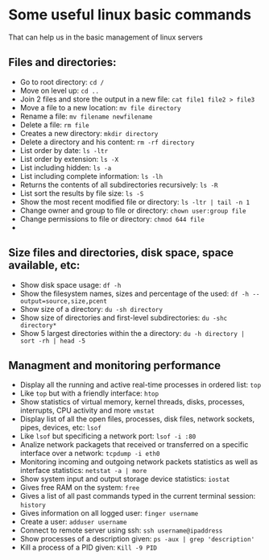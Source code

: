 # Some useful linux basic commands
That can help us in the basic management of linux servers

## Files and directories:
- Go to root directory: `cd /`
- Move on level up: `cd ..`
- Join 2 files and store the output in a new file: `cat file1 file2 > file3`
- Move a file to a new location: `mv file directory`
- Rename a file: `mv filename newfilename`
- Delete a file: `rm file`
- Creates a new directory: `mkdir directory`
- Delete a directory and his content: `rm -rf directory`
- List order by date: `ls -ltr`
- List order by extension: `ls -X`
- List including hidden: `ls -a`
- List including complete information: `ls -lh`
- Returns the contents of all subdirectories recursively: `ls -R`
- List sort the results by file size: `ls -S`
- Show the most recent modified file or directory: `ls -ltr | tail -n 1`
- Change owner and group to file or directory: `chown user:group file`
- Change permissions to file or directory: `chmod 644 file`
- 

## Size files and directories, disk space, space available, etc:
- Show disk space usage: `df -h`
- Show the filesystem names, sizes and percentage of the used: `df -h --output=source,size,pcent`
- Show size of a directory: `du -sh directory`
- Show size of directories and first-level subdirectories: `du -shc directory*`
- Show 5 largest directories within the a directory: `du -h directory | sort -rh | head -5`

## Managment and monitoring performance
- Display all the running and active real-time processes in ordered list: `top`
- Like `top` but with a friendly interface: `htop`
- Show statistics of virtual memory, kernel threads, disks, processes, interrupts, CPU activity and more `vmstat`
- Display list of all the open files, processes, disk files, network sockets, pipes, devices, etc: `lsof`
- Like `lsof` but specificing a network port: `lsof -i :80`
- Analize network packagets that received or transferred on a specific interface over a network: `tcpdump -i eth0`
- Monitoring incoming and outgoing network packets statistics as well as interface statistics: `netstat -a | more`
- Show system input and output storage device statistics: `iostat`
- Gives free RAM on the system: `free`
- Gives a list of all past commands typed in the current terminal session: `history`
- Gives information on all logged user: `finger username`
- Create a user: `adduser username`
- Connect to remote server using ssh: `ssh username@ipaddress`
- Show processes of a description given: `ps -aux | grep 'description'`
- Kill a process of a PID given: `Kill -9 PID`
